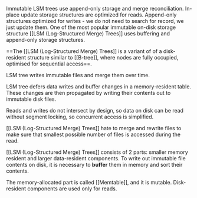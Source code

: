 Immutable LSM trees use append-only storage and merge reconciliation.
In-place update storage structures are optimized for reads.
Append-only structures optimized for writes - we do not need to search for record, we just update them.
One of the most popular immutable on-disk storage structure [[LSM (Log-Structured Merge) Trees]] uses buffering and append-only storage structures.

==The [[LSM (Log-Structured Merge) Trees]] is a variant of of a disk-resident structure similar to [[B-tree]], where nodes are fully occupied, optimised for sequential access==.

LSM tree writes immutable files and merge them over time.

LSM tree defers data writes and buffer changes in a memory-resident table. These changes are then propagated by writing their contents out to immutable disk files.

Reads and writes do not intersect by design, so data on disk can be read without segment locking, so concurrent access is simplified.

[[LSM (Log-Structured Merge) Trees]] hate to merge and rewrite files to make sure that smallest possible number of files is accessed during the read.

[[LSM (Log-Structured Merge) Trees]] consists of 2 parts: smaller memory resident and larger data-resident components. To write out immutable file contents on disk, it is necessary to **buffer** them in memory and sort their contents.

The memory-allocated part is called [[Memtable]], and it is mutable.
Disk-resident components are used only for reads.